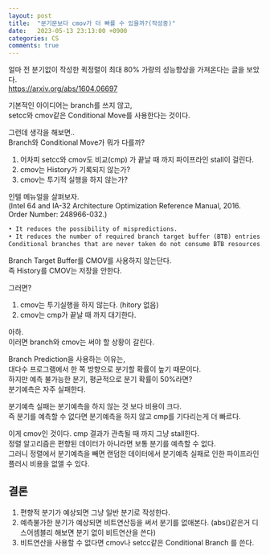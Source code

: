 ```yaml
---
layout: post
title:  "분기문보다 cmov가 더 빠를 수 있을까?(작성중)"
date:   2023-05-13 23:13:00 +0900
categories: CS
comments: true
---
```

얼마 전 분기없이 작성한 퀵정렬이 최대 80% 가량의 성능향상을 가져온다는 글을 보았다.  
<https://arxiv.org/abs/1604.06697>  

기본적인 아이디어는 branch를 쓰지 않고,  
setcc와 cmov같은 Conditional Move를 사용한다는 것이다.  

그런데 생각을 해보면..  
Branch와 Conditional Move가 뭐가 다를까?  

1. 어차피 setcc와 cmov도 비교(cmp) 가 끝날 때 까지 파이프라인 stall이 걸린다.  
2. cmov는 History가 기록되지 않는가?  
3. cmov는 투기적 실행을 하지 않는가?  

인텔 메뉴얼을 살펴보자.  
(Intel 64 and IA-32 Architecture Optimization Reference Manual, 2016. Order Number:
248966-032.)  
```md
• It reduces the possibility of mispredictions.  
• It reduces the number of required branch target buffer (BTB) entries.  
Conditional branches that are never taken do not consume BTB resources.  
```  
Branch Target Buffer를 CMOV를 사용하지 않는단다.  
즉 History를 CMOV는 저장을 안한다.  

그러면?  
1. cmov는 투기실행을 하지 않는다. (hitory 없음)  
2. cmov는 cmp가 끝날 때 까지 대기한다.  

아하.  
이러면 branch와 cmov는 써야 할 상황이 갈린다.   

Branch Prediction을 사용하는 이유는,  
대다수 프로그램에서 한 쪽 방향으로 분기할 확률이 높기 때문이다.  
하지만 예측 불가능한 분기, 평균적으로 분기 확률이 50%라면?  
분기예측은 자주 실패한다.  

분기예측 실패는 분기예측을 하지 않는 것 보다 비용이 크다.  
즉 분기를 예측할 수 없다면 분기예측을 하지 않고 cmp를 기다리는게 더 빠르다.  

이게 cmov인 것이다.
cmp 결과가 관측될 때 까지 그냥 stall한다.  
정렬 알고리즘은 편향된 데이터가 아니라면 보통 분기를 예측할 수 없다.  
그러니 정렬에서 분기예측을 빼면 랜덤한 데이터에서
분기예측 실패로 인한 파이프라인 플러시 비용을 없앨 수 있다.  


## 결론
1. 편향적 분기가 예상되면 그냥 일반 분기로 작성한다.  
2. 예측불가한 분기가 예상되면 비트연산등을 써서 분기를 없애본다. (abs()같은거 디스어셈블리 해보면 분기 없이 비트연산을 쓴다)  
3. 비트연산을 사용할 수 없다면 cmov나 setcc같은 Conditional Branch 를 쓴다.  
